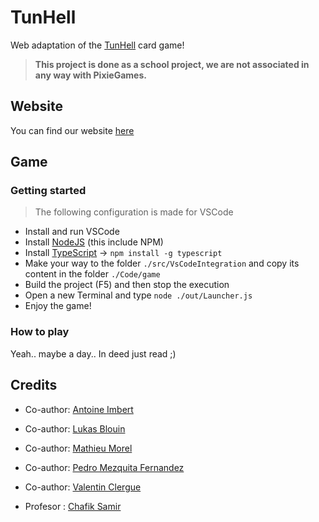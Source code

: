 # TunHell

Web adaptation of the [TunHell](https://www.kickstarter.com/projects/1655335494/tunhell) card game!

> **This project is done as a school project, we are not associated in any way with PixieGames.**

## Website

You can find our website [here](https://tunhell.w4.websr.fr)

## Game

### Getting started

> The following configuration is made for VSCode

- Install and run VSCode
- Install [NodeJS](https://nodejs.org/en/download/) (this include NPM)
- Install [TypeScript](https://www.typescriptlang.org) -> `npm install -g typescript`
- Make your way to the folder `./src/VsCodeIntegration` and copy its content in the folder `./Code/game`
- Build the project (F5) and then stop the execution
- Open a new Terminal and type `node ./out/Launcher.js`
- Enjoy the game!


### How to play

Yeah.. maybe a day..
In deed just read ;)

## Credits

- Co-author: [Antoine Imbert](https://github.com/AntoineBBR)
- Co-author: [Lukas Blouin](https://github.com/Kibahor)
- Co-author: [Mathieu Morel](https://github.com/Morel-Mathieu)
- Co-author: [Pedro Mezquita Fernandez](https://github.com/PedroMezquita)
- Co-author: [Valentin Clergue](https://github.com/HandyS11)
  
- Profesor : [Chafik Samir]()